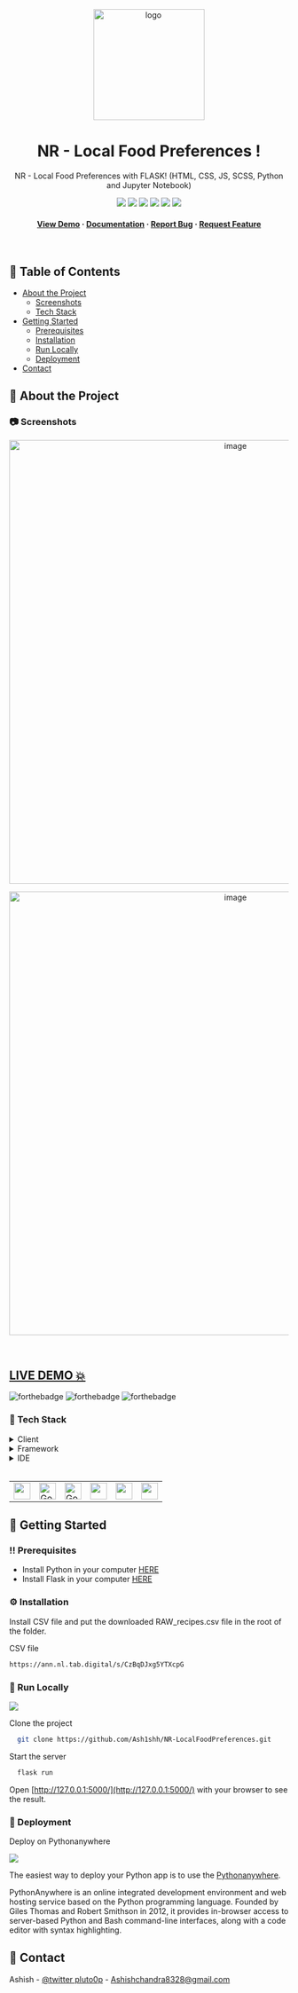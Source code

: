 <div align="center">

  <img src="https://user-images.githubusercontent.com/87669361/209313529-edf4415f-dcab-4321-a4b7-9b3a0315ea83.png" alt="logo" width="200" height="auto" />
  
# NR - Local Food Preferences !
  
  <p>
   NR - Local Food Preferences with FLASK! (HTML, CSS, JS, SCSS, Python and Jupyter Notebook)
  </p>
  
  
<!-- Badges -->

<a href="" target="_blank">![](https://img.shields.io/website-up-down-green-red/http/monip.org.svg)</a>
![](https://img.shields.io/badge/Maintained-Yes-indigo)
![](https://img.shields.io/github/forks/Ash1shh/NR-LocalFoodPreferences.svg)
![](https://img.shields.io/github/stars/Ash1shh/NR-LocalFoodPreferences.svg)
![](https://img.shields.io/github/issues/Ash1shh/NR-LocalFoodPreferences)
![](https://img.shields.io/github/last-commit/Ash1shh/NR-LocalFoodPreferences)

   
<h4>
    <a href="">View Demo</a>
  <span> · </span>
    <a href="https://github.com/Ash1shh/NR-LocalFoodPreferences/blob/main/README.md">Documentation</a>
  <span> · </span>
    <a href="https://github.com/Ash1shh/NR-LocalFoodPreferences/issues">Report Bug</a>
  <span> · </span>
    <a href="https://github.com/Ash1shh/NR-LocalFoodPreferences/issues">Request Feature</a>
  </h4>
</div>

<br />

<!-- Table of Contents -->
## :notebook_with_decorative_cover: Table of Contents

- [About the Project](#star2-about-the-project)
  * [Screenshots](#camera-screenshots)
  * [Tech Stack](#space_invader-tech-stack)
- [Getting Started](#toolbox-getting-started)
  * [Prerequisites](#bangbang-prerequisites)
  * [Installation](#gear-installation)
  * [Run Locally](#running-run-locally)
  * [Deployment](#triangular_flag_on_post-deployment)
- [Contact](#handshake-contact)

<!-- About the Project -->
## :star2: About the Project

<!-- Screenshots -->
### :camera: Screenshots

<div align="center" display='flex'>
<a ><img width='800rem'  src='https://user-images.githubusercontent.com/87669361/209312183-6e3f5837-ddc9-4b7a-afd0-ce2c68793864.jpg' alt='image'/></a>


<a ><img width='800rem'  src='https://user-images.githubusercontent.com/87669361/209312799-4e2458bb-8097-4695-ba0e-c0174d8f85eb.jpg' alt='image'/></a>

</div>

<br />


## <a href="" target="_blank">LIVE DEMO 💥</a>

![forthebadge](https://forthebadge.com/images/badges/built-with-love.svg)
![forthebadge](https://forthebadge.com/images/badges/for-you.svg)
![forthebadge](https://forthebadge.com/images/badges/powered-by-coffee.svg)

### :space_invader: Tech Stack

<details>
  <summary>Client</summary>
  <ul>
    <li><a href="https://html.spec.whatwg.org/">HTML</a></li>
    <li><a href="https://developer.mozilla.org/en-US/docs/Web/CSS">CSS</a></li>
    <li><a href="https://www.javascript.com/">JS</a></li>
    <li><a >SCSS</a></li>
  </ul>
</details>

<details>
<summary>Framework</summary>
  <ul>
    <li><a href="https://flask.palletsprojects.com/en/2.2.x/">Flask</a></li>
  </ul>
</details>

<details>
<summary>IDE</summary>
  <ul>
    <li><a href="https://jupyter.org/">Jupyter Notebook</a></li>
  </ul>
</details>
<br />

<table>
    <tr>
        <td>
<a href="#"><img src="https://user-images.githubusercontent.com/87669361/200163900-23e3e3a3-a288-4f82-8818-0fab83ff9e99.svg" alt="" width="30" height="30" /></a>
        </td>
                <td>
<a href="#"><img src="https://user-images.githubusercontent.com/87669361/200163901-b0552018-119a-46ee-9331-6a3b10bd1e71.svg" alt="Google" width="30" height="30" /></a>
        </td>
                        <td>
<a href="#"><img src="https://user-images.githubusercontent.com/87669361/200163883-05d709a0-3faf-448a-83cf-dcd5792c5bf3.svg" alt="Google" width="30" height="30" /></a>
        </td>
                        <td>
<a href="#"><img src="https://user-images.githubusercontent.com/87669361/209318126-9dc2e68a-4422-49da-8374-15f5b8f9e6fc.jpg" alt="" width="30" height="30" /></a>
        </td>
                        <td>
<a href="#"><img src="https://user-images.githubusercontent.com/87669361/209318155-4a7ff0f2-5b17-44ce-aa5f-4af51568ed02.png" alt="" width="30" height="30" /></a>
        </td>
                                <td>
<a href="#"><img src="https://user-images.githubusercontent.com/87669361/209318001-246767e8-6460-4f8a-822f-3468f2a0f284.png" alt="" width="30" height="30" /></a>
        </td>
    </tr>
</table>

## 	:toolbox: Getting Started
### :bangbang: Prerequisites
- Install Python in your computer <a href='https://www.python.org/downloads/'>HERE</a>
- Install Flask in your computer <a href='https://flask.palletsprojects.com/en/2.2.x/installation/'>HERE</a>

### :gear: Installation

Install CSV file and put the downloaded RAW_recipes.csv file in the root of the folder.

CSV file 

```bash
https://ann.nl.tab.digital/s/CzBqDJxg5YTXcpG
```

<!-- Run Locally -->
### :running: Run Locally

![](https://img.shields.io/badge/GIT-E44C30?style=for-the-badge&logo=git&logoColor=white)

Clone the project

```bash
  git clone https://github.com/Ash1shh/NR-LocalFoodPreferences.git
```

Start the server

```bash
  flask run
```

Open [http://127.0.0.1:5000/](http://127.0.0.1:5000/) with your browser to see the result.

<!-- <hr /> -->

<!-- Deployment -->
### :triangular_flag_on_post: Deployment

 Deploy on Pythonanywhere

![](https://img.shields.io/badge/Pythonanywhere-000000?style=for-the-badge&logo=Python&logoColor=white)

The easiest way to deploy your Python app is to use the [Pythonanywhere](https://help.pythonanywhere.com/pages/).

PythonAnywhere is an online integrated development environment and web hosting service based on the Python programming language. Founded by Giles Thomas and Robert Smithson in 2012, it provides in-browser access to server-based Python and Bash command-line interfaces, along with a code editor with syntax highlighting.

## :handshake: Contact

Ashish - [@twitter pluto0p](https://twitter.com/pluto0p) - Ashishchandra8328@gmail.com


